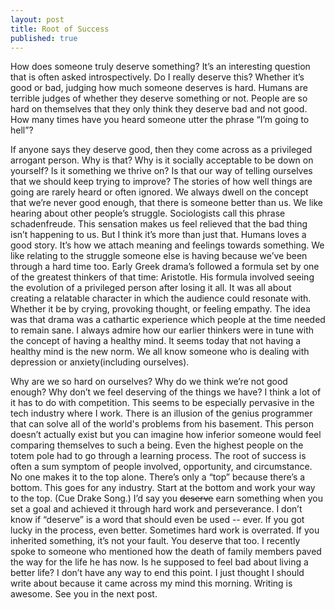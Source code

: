 ```yaml
---
layout: post
title: Root of Success
published: true
---
```



How does someone truly deserve something? It’s an interesting question that is often asked introspectively. Do I really deserve this? Whether it’s good or bad, judging how much someone deserves is hard. Humans are terrible judges of whether they deserve something or not. People are so hard on themselves that they only think they deserve bad and not good. How many times have you heard someone utter the phrase “I’m going to hell”? 

If anyone says they deserve good, then they come across as a privileged arrogant person. Why is that? Why is it socially acceptable to be down on yourself? Is it something we thrive on? Is that our way of telling ourselves that we should keep trying to improve? The stories of how well things are going are rarely heard or often ignored. We always dwell on the concept that we’re never good enough, that there is someone better than us. We like hearing about other people’s struggle. Sociologists call this phrase schadenfreude. This sensation makes us feel relieved that the bad thing isn’t happening to us. But I think it’s more than just that. Humans loves a good story. It’s how we attach meaning and feelings towards something. We like relating to the struggle someone else is having because we’ve been through a hard time too. Early Greek drama’s followed a formula set by one of the greatest thinkers of that time: Aristotle. His formula involved seeing the evolution of a privileged person after losing it all. It was all about creating a relatable character in which the audience could resonate with. Whether it be by crying, provoking thought, or feeling empathy. The idea was that drama was a cathartic experience which people at the time needed to remain sane. I always admire how our earlier thinkers were in tune with the concept of having a healthy mind. It seems today that not having a healthy mind is the new norm. We all know someone who is dealing with depression or anxiety(including ourselves). 

Why are we so hard on ourselves? Why do we think we’re not good enough? Why don’t we feel deserving of the things we have? I think a lot of it has to do with competition. This seems to be especially pervasive in the tech industry where I work. There is an illusion of the genius programmer that can solve all of the world's problems from his basement. This person doesn’t actually exist but you can imagine how inferior someone would feel comparing themselves to such a being. Even the highest people on the totem pole had to go through a learning process. The root of success is often a sum symptom of people involved, opportunity, and circumstance. No one makes it to the top alone. There’s only a “top” because there’s a bottom. This goes for any industry. Start at the bottom and work your way to the top. (Cue Drake Song.) I’d say you ~~deserve~~ earn something when you set a goal and achieved it through hard work and perseverance. I don’t know if “deserve” is a word that should even be used -- ever. If you got lucky in the process, even better. Sometimes hard work is overrated. If you inherited something, it’s not your fault. You deserve that too. I recently spoke to someone who mentioned how the death of family members paved the way for the life he has now. Is he supposed to feel bad about living a better life? I don’t have any way to end this point. I just thought I should write about because it came across my mind this morning. Writing is awesome. See you in the next post.
